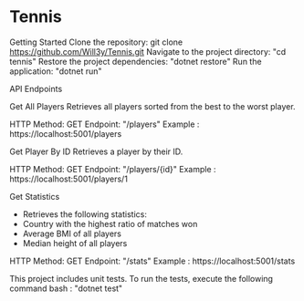 # Tennis

Getting Started
Clone the repository: git clone https://github.com/Will3y/Tennis.git
Navigate to the project directory: "cd tennis"
Restore the project dependencies: "dotnet restore"
Run the application: "dotnet run"

API Endpoints

Get All Players
Retrieves all players sorted from the best to the worst player.

HTTP Method: GET
Endpoint: "/players"
Example : https://localhost:5001/players

Get Player By ID
Retrieves a player by their ID.

HTTP Method: GET
Endpoint: "/players/{id}"
Example : https://localhost:5001/players/1

Get Statistics
 - Retrieves the following statistics:
 - Country with the highest ratio of matches won
 - Average BMI of all players
 - Median height of all players

HTTP Method: GET
Endpoint: "/stats"
Example : https://localhost:5001/stats


This project includes unit tests. To run the tests, execute the following command bash : "dotnet test"
